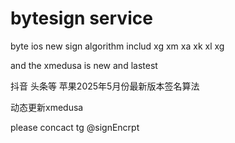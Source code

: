 # bytesign  service

  
  byte ios new sign algorithm includ xg xm xa xk xl xg 

  and the xmedusa is new and lastest  

  抖音 头条等 苹果2025年5月份最新版本签名算法  
  
  动态更新xmedusa 

  please concact tg @signEncrpt
